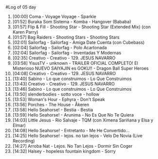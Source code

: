 #Log of 05 day

1. [00:00] Coma - Voyage Voyage - Sparkle
1. [01:52] Buraka Som Sistema - Komba - Hangover (Bababa)
1. [01:57] Flip & Fill - Shooting Star - Shooting Star (Extended Mix) (con Karen Parry)
1. [01:57] Bag Raiders - Shooting Stars - Shooting Stars
1. [02:01] Sailorfag - Sailorfag - Amiga Date Cuenta (con Cubebass)
1. [02:04] Sailorfag - Sailorfag - Polo Acartonada
1. [02:04] Sailorfag - Sailorfag - Inventadas Y Modernas
1. [02:35] Creativo - Creativo - 129. JESUS NAVARRO
1. [03:58] YisusTV - unknown - TRAILER OFICIAL COMPLETO! El Misterioso NUEVO SAIYAJIN es GOKU!! - Dragon Ball Super Heroes
1. [04:08] Creativo - Creativo - 129. JESUS NAVARRO
1. [13:40] Sabino - Lo que construimos - Lo Que Construimos
1. [13:43] Creativo - Creativo - 129. JESUS NAVARRO
1. [13:46] Sabino - Lo que construimos - Lo Que Construimos
1. [13:50] slenderbodies - sotto voce - hollow
1. [13:53] Woman's Hour - Ephyra - Don't Speak
1. [13:56] Porches - The House - Åkeren
1. [13:58] Hello Seahorse! - Bestia - Bestia
1. [13:59] Hello Seahorse! - Arunima - No Es Que No Te Quiera
1. [14:03] Little Jesus - Río Salvaje - TQM (con Ximena Sariñana y Elsa y Elmar)
1. [14:08] Hello Seahorse! - Entretanto - Me He Convertido...
1. [14:25] Hello Seahorse! - lejos. no tan lejos - Velo De Novia (Live Recording)
1. [14:27] Arroba Nat - Lejos. No Tan Lejos - Dormir Sin Coger
1. [14:32] Halsey - hopeless fountain kingdom - Sorry
